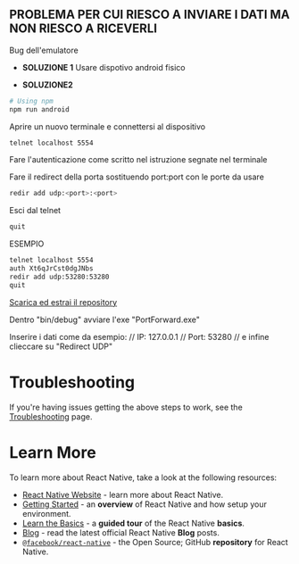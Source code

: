 ##  PROBLEMA PER CUI RIESCO A INVIARE I DATI MA NON RIESCO A RICEVERLI
Bug dell'emulatore

- **SOLUZIONE 1**
Usare dispotivo android fisico

- **SOLUZIONE2**


```sh
# Using npm
npm run android 
```

Aprire un nuovo terminale e connettersi al dispositivo 

```sh
telnet localhost 5554
```
Fare l'autenticazione come scritto nel istruzione segnate nel terminale

Fare il redirect della porta sostituendo port:port con le porte da usare

```sh
redir add udp:<port>:<port>
```

Esci dal telnet

```sh
quit
```

ESEMPIO

```sh
telnet localhost 5554
auth Xt6qJrCst0dgJNbs
redir add udp:53280:53280
quit
```

[Scarica ed estrai il repository](https://github.com/danidis91/Port-forward-UDP)

Dentro "bin/debug" avviare l'exe "PortForward.exe"

Inserire i dati come da esempio:
//    IP: 127.0.0.1
//    Port: 53280
//    e infine clieccare su "Redirect UDP"

# Troubleshooting

If you're having issues getting the above steps to work, see the [Troubleshooting](https://reactnative.dev/docs/troubleshooting) page.

# Learn More

To learn more about React Native, take a look at the following resources:

- [React Native Website](https://reactnative.dev) - learn more about React Native.
- [Getting Started](https://reactnative.dev/docs/environment-setup) - an **overview** of React Native and how setup your environment.
- [Learn the Basics](https://reactnative.dev/docs/getting-started) - a **guided tour** of the React Native **basics**.
- [Blog](https://reactnative.dev/blog) - read the latest official React Native **Blog** posts.
- [`@facebook/react-native`](https://github.com/facebook/react-native) - the Open Source; GitHub **repository** for React Native.
